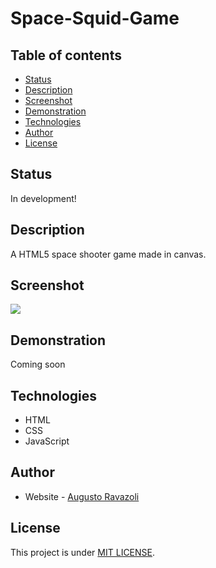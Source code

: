 # Space-Squid-Game

## Table of contents

- [Status](#status)
- [Description](#description)
- [Screenshot](#screenshot)
- [Demonstration](#demonstrations)
- [Technologies](#technologies)
- [Author](#author)
- [License](#license)

## Status

In development!

## Description

A HTML5 space shooter game made in canvas.

## Screenshot

![](screenshot.png)

## Demonstration

Coming soon

## Technologies

- HTML
- CSS
- JavaScript

## Author

- Website - [Augusto Ravazoli](https://augustoravazoli.github.io/)

## License

This project is under [MIT LICENSE](./LICENSE).